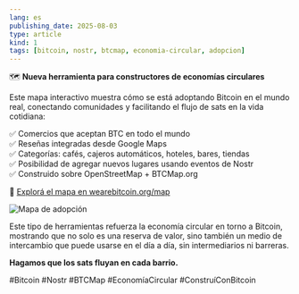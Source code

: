 ```yaml
---
lang: es
publishing_date: 2025-08-03
type: article
kind: 1
tags: [bitcoin, nostr, btcmap, economia-circular, adopcion]
---
```


🗺️ **Nueva herramienta para constructores de economías circulares**

Este mapa interactivo muestra cómo se está adoptando Bitcoin en el mundo real, conectando comunidades y facilitando el flujo de sats en la vida cotidiana:

✅ Comercios que aceptan BTC en todo el mundo  
✅ Reseñas integradas desde Google Maps  
✅ Categorías: cafés, cajeros automáticos, hoteles, bares, tiendas  
✅ Posibilidad de agregar nuevos lugares usando eventos de Nostr  
✅ Construido sobre OpenStreetMap + BTCMap.org

🔗 [Explorá el mapa en wearebitcoin.org/map](https://wearebitcoin.org/es/map)

![Mapa de adopción](https://blossom.primal.net/fe657ac8607a95ae9417a91c823251ddf15f3f2a84a6426b6fdbfe6820f9cee4.png)

Este tipo de herramientas refuerza la economía circular en torno a Bitcoin, mostrando que no solo es una reserva de valor, sino también un medio de intercambio que puede usarse en el día a día, sin intermediarios ni barreras.

**Hagamos que los sats fluyan en cada barrio.**

#Bitcoin #Nostr #BTCMap #EconomíaCircular #ConstruíConBitcoin
